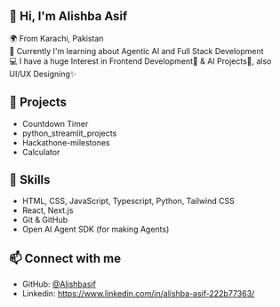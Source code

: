 ## 👋 Hi, I'm Alishba Asif  

🌍 From Karachi, Pakistan   
🌱 Currently I'm learning about Agentic AI and Full Stack Development  
💻 I have a huge Interest in Frontend Development👀 & AI Projects🦾, also UI/UX Designing✨

## 🚀 Projects
- Countdown Timer
- python_streamlit_projects
- Hackathone-milestones
- Calculator

## 🔧 Skills
- HTML, CSS, JavaScript, Typescript, Python, Tailwind CSS  
- React, Next.js  
- Git & GitHub
- Open AI Agent SDK (for making Agents) 

## 📫 Connect with me
- GitHub: [@Alishbasif](https://github.com/Alishbasif)
- Linkedin: https://www.linkedin.com/in/alishba-asif-222b77363/

